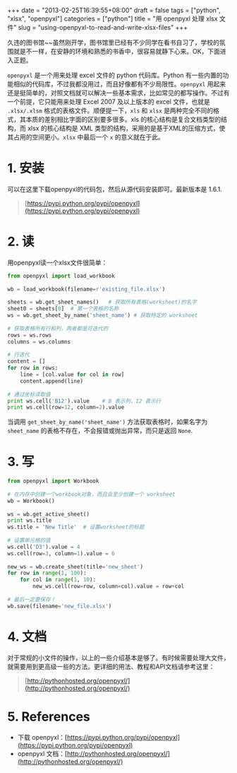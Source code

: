 +++
date = "2013-02-25T16:39:55+08:00"
draft = false
tags = ["python", "xlsx", "openpyxl"]
categories = ["python"]
title = "用 openpyxl 处理 xlsx 文件"
slug = "using-openpyxl-to-read-and-write-xlsx-files"
+++

久违的图书馆~~虽然刚开学，图书馆里已经有不少同学在看书自习了，学校的氛围就是不一样，在安静的环境和熟悉的书香中，很容易就静下心来。OK，下面进入正题。

`openpyxl` 是一个用来处理 excel 文件的 python 代码库。Python 有一些内置的功能相似的代码库，不过我都没用过，而且好像都有不少局限性。`openpyxl` 用起来还是挺简单的，对照文档就可以解决一些基本需求，比如常见的都写操作。不过有一个前提，它只能用来处理 Excel 2007 及以上版本的 excel 文件，也就是 `.xlsx/.xlsm` 格式的表格文件。顺便提一下，`xls` 和 `xlsx` 是两种完全不同的格式，其本质的差别相比字面的区别要多很多。xls 的核心结构是复合文档类型的结构，而 xlsx 的核心结构是 XML 类型的结构，采用的是基于XML的压缩方式，使其占用的空间更小。`xlsx` 中最后一个 `x` 的意义就在于此。

<!--more-->

# 1. 安装

可以在这里下载openpyxl的代码包，然后从源代码安装即可。最新版本是 1.6.1.

> [https://pypi.python.org/pypi/openpyxl](https://pypi.python.org/pypi/openpyxl)

# 2. 读

用openpyxl读一个xlsx文件很简单：

```python
from openpyxl import load_workbook
 
wb = load_workbook(filename=r'existing_file.xlsx')
 
sheets = wb.get_sheet_names()   # 获取所有表格(worksheet)的名字
sheet0 = sheets[0]  # 第一个表格的名称
ws = wb.get_sheet_by_name('sheet_name') # 获取特定的 worksheet
 
# 获取表格所有行和列，两者都是可迭代的
rows = ws.rows
columns = ws.columns
 
# 行迭代
content = []
for row in rows:
    line = [col.value for col in row]
    content.append(line)
 
# 通过坐标读取值
print ws.cell('B12').value    # B 表示列，12 表示行
print ws.cell(row=12, column=2).value
```

当调用 `get_sheet_by_name('sheet_name')` 方法获取表格时，如果名字为 `sheet_name` 的表格不存在，不会报错或抛出异常，而只是返回 `None`.

# 3. 写

```python
from openpyxl import Workbook
 
# 在内存中创建一个workbook对象，而且会至少创建一个 worksheet
wb = Workbook()
 
ws = wb.get_active_sheet()
print ws.title
ws.title = 'New Title'  # 设置worksheet的标题
 
# 设置单元格的值
ws.cell('D3').value = 4
ws.cell(row=3, column=1).value = 6
 
new_ws = wb.create_sheet(title='new_sheet')
for row in range(1, 100):
    for col in range(1, 10):
        new_ws.cell(row=row, column=col).value = row+col
 
# 最后一定要保存！
wb.save(filename='new_file.xlsx')
```

# 4. 文档

对于常规的小文件的操作，以上的一些介绍基本是够了。有时候需要处理大文件，就需要用到更高级一些的方法。更详细的用法、教程和API文档请参考这里：

> [http://pythonhosted.org/openpyxl/](http://pythonhosted.org/openpyxl/)


# 5. References

- 下载 openpyxl：[https://pypi.python.org/pypi/openpyxl](https://pypi.python.org/pypi/openpyxl)
- openpyxl 文档：[http://pythonhosted.org/openpyxl/](http://pythonhosted.org/openpyxl/)

